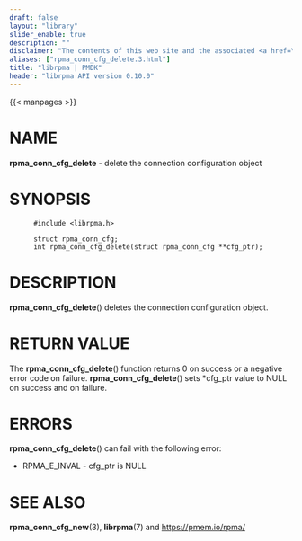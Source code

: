 ```yaml
---
draft: false
layout: "library"
slider_enable: true
description: ""
disclaimer: "The contents of this web site and the associated <a href=\"https://github.com/pmem\">GitHub repositories</a> are BSD-licensed open source."
aliases: ["rpma_conn_cfg_delete.3.html"]
title: "librpma | PMDK"
header: "librpma API version 0.10.0"
---
```

{{< manpages >}}

[comment]: <> (SPDX-License-Identifier: BSD-3-Clause)
[comment]: <> (Copyright 2020-2022, Intel Corporation)

NAME
====

**rpma\_conn\_cfg\_delete** - delete the connection configuration object

SYNOPSIS
========

          #include <librpma.h>

          struct rpma_conn_cfg;
          int rpma_conn_cfg_delete(struct rpma_conn_cfg **cfg_ptr);

DESCRIPTION
===========

**rpma\_conn\_cfg\_delete**() deletes the connection configuration
object.

RETURN VALUE
============

The **rpma\_conn\_cfg\_delete**() function returns 0 on success or a
negative error code on failure. **rpma\_conn\_cfg\_delete**() sets
\*cfg\_ptr value to NULL on success and on failure.

ERRORS
======

**rpma\_conn\_cfg\_delete**() can fail with the following error:

-   RPMA\_E\_INVAL - cfg\_ptr is NULL

SEE ALSO
========

**rpma\_conn\_cfg\_new**(3), **librpma**(7) and https://pmem.io/rpma/
